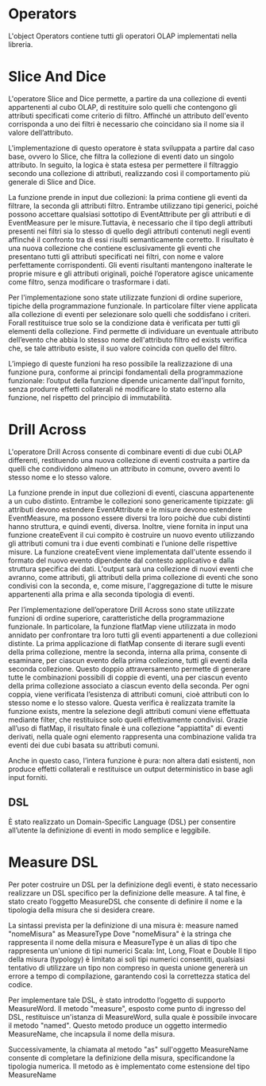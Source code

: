 # Operators

L'object Operators contiene tutti gli operatori OLAP implementati nella libreria.

# Slice And Dice

L'operatore Slice and Dice permette, a partire da una collezione di eventi appartenenti al cubo OLAP, di restituire solo quelli che contengono gli attributi specificati come criterio di filtro. Affinché un attributo dell'evento corrisponda a uno dei filtri è necessario che coincidano sia il nome sia il valore dell’attributo.

L'implementazione di questo operatore è stata sviluppata a partire dal caso base, ovvero lo Slice, che filtra la collezione di eventi dato un singolo attributo. In seguito, la logica è stata estesa per permettere il filtraggio secondo una collezione di attributi, realizzando così il comportamento più generale di Slice and Dice.

La funzione prende in input due collezioni: la prima contiene gli eventi da filtrare, la seconda gli attributi filtro. Entrambe utilizzano tipi generici, poiché possono accettare qualsiasi sottotipo di EventAttribute per gli attributi e di EventMeasure per le misure.Tuttavia, è necessario che il tipo degli attributi presenti nei filtri sia lo stesso di quello degli attributi contenuti negli eventi affinché il confronto tra di essi risulti semanticamente corretto. Il risultato è una nuova collezione che contiene esclusivamente gli eventi che presentano tutti gli attributi specificati nei filtri, con nome e valore perfettamente corrispondenti. Gli eventi risultanti mantengono inalterate le proprie misure e gli attributi originali, poiché l’operatore agisce unicamente come filtro, senza modificare o trasformare i dati.

Per l'implementazione sono state utilizzate funzioni di ordine superiore, tipiche della programmazione funzionale. In particolare filter viene applicata alla collezione di eventi per selezionare solo quelli che soddisfano i criteri. Forall restituisce true solo se la condizione data è verificata per tutti gli elementi della collezione. Find permette di individuare un eventuale attributo dell’evento che abbia lo stesso nome dell'attributo filtro ed exists verifica che, se tale attributo esiste, il suo valore coincida con quello del filtro.

L’impiego di queste funzioni ha reso possibile la realizzazione di una funzione pura, conforme ai principi fondamentali della programmazione funzionale: l’output della funzione dipende unicamente dall’input fornito, senza produrre effetti collaterali né modificare lo stato esterno alla funzione, nel rispetto del principio di immutabilità.

# Drill Across

L'operatore Drill Across consente di combinare eventi di due cubi OLAP differenti, restituendo una nuova collezione di eventi costruita a partire da quelli che condividono almeno un attributo in comune, ovvero aventi lo stesso nome e lo stesso valore.

La funzione prende in input due collezioni di eventi, ciascuna appartenente a un cubo distinto. Entrambe le collezioni sono genericamente tipizzate: gli attributi devono estendere EventAttribute e le misure devono estendere EventMeasure, ma possono essere diversi tra loro poichè due cubi distinti hanno struttura, e quindi eventi, diversa. Inoltre, viene fornita in input una funzione createEvent il cui compito è costruire un nuovo evento utilizzando gli attributi comuni tra i due eventi combinati e l’unione delle rispettive misure. La funzione createEvent viene implementata dall'utente essendo il formato del nuovo evento dipendente dal contesto applicativo e dalla struttura specifica dei dati. L'output sarà una collezione di nuovi eventi che avranno, come attributi, gli attributi della prima collezione di eventi che sono condivisi con la seconda, e, come misure,  l'aggregazione di tutte le misure appartenenti alla prima e alla seconda tipologia di eventi.

Per l’implementazione dell’operatore Drill Across sono state utilizzate funzioni di ordine superiore, caratteristiche della programmazione funzionale. In particolare, la funzione flatMap viene utilizzata in modo annidato per confrontare tra loro tutti gli eventi appartenenti a due collezioni distinte. La prima applicazione di flatMap consente di iterare sugli eventi della prima collezione, mentre la seconda, interna alla prima, consente di esaminare, per ciascun evento della prima collezione, tutti gli eventi della seconda collezione. Questo doppio attraversamento permette di generare tutte le combinazioni possibili di coppie di eventi, una per ciascun evento della prima collezione associato a ciascun evento della seconda. Per ogni coppia, viene verificata l’esistenza di attributi comuni, cioè attributi con lo stesso nome e lo stesso valore. Questa verifica è realizzata tramite la funzione exists, mentre la selezione degli attributi comuni viene effettuata mediante filter, che restituisce solo quelli effettivamente condivisi. Grazie all’uso di flatMap, il risultato finale è una collezione "appiattita" di eventi derivati, nella quale ogni elemento rappresenta una combinazione valida tra eventi dei due cubi basata su attributi comuni.


Anche in questo caso, l’intera funzione è pura: non altera dati esistenti, non produce effetti collaterali e restituisce un output deterministico in base agli input forniti.

## DSL

È stato realizzato un Domain-Specific Language (DSL) per consentire all’utente la definizione di eventi in modo semplice e leggibile.


# Measure DSL 


Per poter costruire un DSL per la definizione degli eventi, è stato necessario realizzare un DSL specifico per la definizione delle measure. A tal fine, è stato creato l’oggetto MeasureDSL che consente di definire il nome e la tipologia della misura che si desidera creare.


La sintassi prevista per la definizione di una misura è:
measure named "nomeMisura" as MeasureType
Dove "nomeMisura" è la stringa che rappresenta il nome della misura e MeasureType è un alias di tipo che rappresenta un'unione di tipi numerici Scala: Int, Long, Float e Double
Il tipo della misura (typology) è limitato ai soli tipi numerici consentiti, qualsiasi tentativo di utilizzare un tipo non compreso in questa unione genererà un errore a tempo di compilazione, garantendo così la correttezza statica del codice.


Per implementare tale DSL, è stato introdotto l’oggetto di supporto MeasureWord. Il metodo "measure", esposto come punto di ingresso del DSL, restituisce un'istanza di MeasureWord, sulla quale è possibile invocare il metodo "named". Questo metodo produce un oggetto intermedio MeasureName, che incapsula il nome della misura.


Successivamente, la chiamata al metodo "as" sull'oggetto MeasureName consente di completare la definizione della misura, specificandone la tipologia numerica. Il metodo as è implementato come estensione del tipo MeasureName